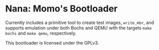 # Nana: Momo's Bootloader

Currently includes a primitive tool to create test images, `write_mbr`, and
supports emulation under both Bochs and QEMU with the targets `make bochs` and
`make qemu`, respectively.

This bootloader is licensed under the GPLv3.

